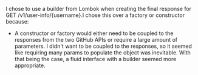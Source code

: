 I chose to use a builder from Lombok when creating the final response for
GET /v1/user-info/{username}.I chose this over a factory or constructor because:
- A constructor or factory would either need to be coupled to the responses from the two GitHub
APIs or require a large amount of parameters. I didn't want to be coupled to the responses, so it seemed like requiring
many params to populate the object was inevitable. With that being the case, a fluid interface with a builder seemed more
appropriate.